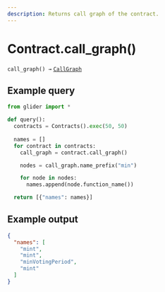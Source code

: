 ```yaml
---
description: Returns call graph of the contract.
---
```


# Contract.call\_graph()

`call_graph() →` [`CallGraph`](../internal/callgraph/)

## Example query

```python
from glider import *

def query():
  contracts = Contracts().exec(50, 50)
  
  names = []
  for contract in contracts:
    call_graph = contract.call_graph()

    nodes = call_graph.name_prefix("min")

    for node in nodes:
      names.append(node.function_name())

  return [{"names": names}]
```

## Example output

```json
{
  "names": [
    "mint",
    "mint",
    "minVotingPeriod",
    "mint"
  ]
}
```

